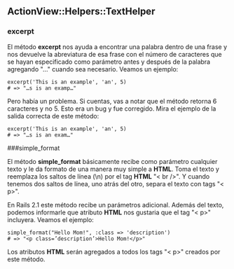 ## ActionView::Helpers::TextHelper

### excerpt

El método **excerpt** nos ayuda a encontrar una palabra dentro de una frase y nos devuelve la abreviatura de esa frase con el número de caracteres que se hayan especificado como parámetro antes y después de la palabra agregando "…" cuando sea necesario. Veamos un ejemplo:

	excerpt('This is an example', 'an', 5)
	# => "…s is an examp…"
	
Pero había un problema. Si cuentas, vas a notar que el método retorna 6 caracteres y no 5. Esto era un bug y fue corregido. Mira el ejemplo de la salida correcta de este método:

	excerpt('This is an example', 'an', 5)
	# => "…s is an exam…"
	
###simple\_format

El método **simple\_format** básicamente recibe como parámetro cualquier texto y le da formato de una manera muy simple a **HTML**. Toma el texto y reemplaza los saltos de línea (\n) por el tag **HTML** "< br />". Y cuando tenemos dos saltos de línea, uno atrás del otro, separa el texto con tags "< p>".

En Rails 2.1 este método recibe un parámetros adicional. Además del texto, podemos informarle que atributo **HTML** nos gustaria que el tag "< p>" incluyera. Veamos el ejemplo: 

	simple_format("Hello Mom!", :class => 'description')
	# => "<p class=’description’>Hello Mom!</p>"

Los atributos **HTML** serán agregados a todos los tags  "< p>" creados por este método.